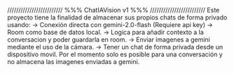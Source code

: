 /////////////////////////
%%%  ChatIAVision v1  %%%
/////////////////////////
Este proyecto tiene la finalidad de almacenar sus propios chats de forma privado usando:
-> Conexión directa con gemini-2.0-flash (Requiere api key)
-> Room como base de datos local.
-> Logica para añadir contexto a la conversacion y poder guardarla en room.
-> Enviar imagenes a gemini mediante el uso de la cámara.
-> Tener un chat de forma privada desde un dispositivo movil.
Por el momento solo es posible para una conversación y no almacena las imagenes enviadas a gemini.

